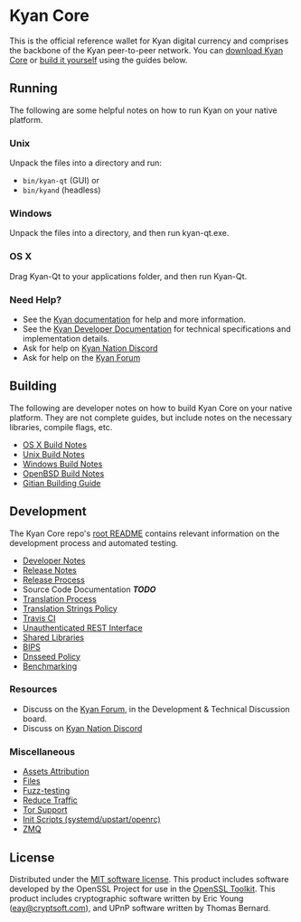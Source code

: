 Kyan Core
==========

This is the official reference wallet for Kyan digital currency and comprises the backbone of the Kyan peer-to-peer network. You can [download Kyan Core](https://www.kyan.org/downloads/) or [build it yourself](#building) using the guides below.

Running
---------------------
The following are some helpful notes on how to run Kyan on your native platform.

### Unix

Unpack the files into a directory and run:

- `bin/kyan-qt` (GUI) or
- `bin/kyand` (headless)

### Windows

Unpack the files into a directory, and then run kyan-qt.exe.

### OS X

Drag Kyan-Qt to your applications folder, and then run Kyan-Qt.

### Need Help?

* See the [Kyan documentation](https://docs.kyan.org)
for help and more information.
* See the [Kyan Developer Documentation](https://kyan-docs.github.io/) 
for technical specifications and implementation details.
* Ask for help on [Kyan Nation Discord](http://kyanchat.org)
* Ask for help on the [Kyan Forum](https://kyan.org/forum)

Building
---------------------
The following are developer notes on how to build Kyan Core on your native platform. They are not complete guides, but include notes on the necessary libraries, compile flags, etc.

- [OS X Build Notes](build-osx.md)
- [Unix Build Notes](build-unix.md)
- [Windows Build Notes](build-windows.md)
- [OpenBSD Build Notes](build-openbsd.md)
- [Gitian Building Guide](gitian-building.md)

Development
---------------------
The Kyan Core repo's [root README](/README.md) contains relevant information on the development process and automated testing.

- [Developer Notes](developer-notes.md)
- [Release Notes](release-notes.md)
- [Release Process](release-process.md)
- Source Code Documentation ***TODO***
- [Translation Process](translation_process.md)
- [Translation Strings Policy](translation_strings_policy.md)
- [Travis CI](travis-ci.md)
- [Unauthenticated REST Interface](REST-interface.md)
- [Shared Libraries](shared-libraries.md)
- [BIPS](bips.md)
- [Dnsseed Policy](dnsseed-policy.md)
- [Benchmarking](benchmarking.md)

### Resources
* Discuss on the [Kyan Forum](https://kyan.org/forum), in the Development & Technical Discussion board.
* Discuss on [Kyan Nation Discord](http://kyanchat.org)

### Miscellaneous
- [Assets Attribution](assets-attribution.md)
- [Files](files.md)
- [Fuzz-testing](fuzzing.md)
- [Reduce Traffic](reduce-traffic.md)
- [Tor Support](tor.md)
- [Init Scripts (systemd/upstart/openrc)](init.md)
- [ZMQ](zmq.md)

License
---------------------
Distributed under the [MIT software license](/COPYING).
This product includes software developed by the OpenSSL Project for use in the [OpenSSL Toolkit](https://www.openssl.org/). This product includes
cryptographic software written by Eric Young ([eay@cryptsoft.com](mailto:eay@cryptsoft.com)), and UPnP software written by Thomas Bernard.
